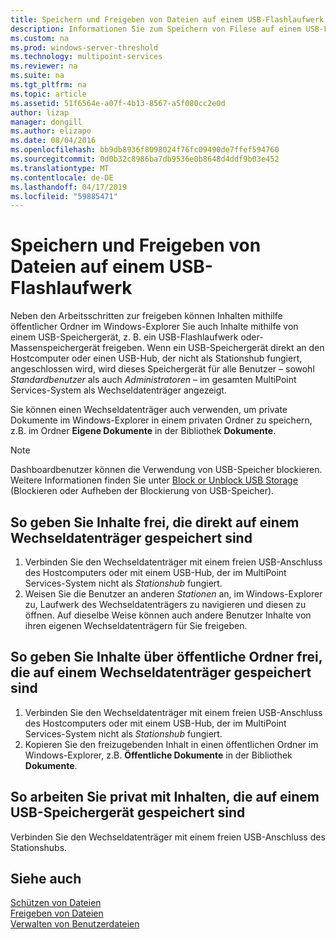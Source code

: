 ```yaml
---
title: Speichern und Freigeben von Dateien auf einem USB-Flashlaufwerk
description: Informationen Sie zum Speichern von Filese auf einem USB-Flashlaufwerk in MultiPoint Services
ms.custom: na
ms.prod: windows-server-threshold
ms.technology: multipoint-services
ms.reviewer: na
ms.suite: na
ms.tgt_pltfrm: na
ms.topic: article
ms.assetid: 51f6564e-a07f-4b13-8567-a5f080cc2e0d
author: lizap
manager: dongill
ms.author: elizapo
ms.date: 08/04/2016
ms.openlocfilehash: bb9db8936f8098024f76fc09490de7ffef594760
ms.sourcegitcommit: 0d0b32c8986ba7db9536e0b8648d4ddf9b03e452
ms.translationtype: MT
ms.contentlocale: de-DE
ms.lasthandoff: 04/17/2019
ms.locfileid: "59885471"
---
```

# <a name="save-and-share-files-on-a-usb-flash-drive"></a>Speichern und Freigeben von Dateien auf einem USB-Flashlaufwerk
Neben den Arbeitsschritten zur freigeben können Inhalten mithilfe öffentlicher Ordner im Windows-Explorer Sie auch Inhalte mithilfe von einem USB-Speichergerät, z. B. ein USB-Flashlaufwerk oder-Massenspeichergerät freigeben. Wenn ein USB-Speichergerät direkt an den Hostcomputer oder einen USB-Hub, der nicht als Stationshub fungiert, angeschlossen wird, wird dieses Speichergerät für alle Benutzer – sowohl *Standardbenutzer* als auch *Administratoren* – im gesamten MultiPoint Services-System als Wechseldatenträger angezeigt.  
  
Sie können einen Wechseldatenträger auch verwenden, um private Dokumente im Windows-Explorer in einem privaten Ordner zu speichern, z.B. im Ordner **Eigene Dokumente** in der Bibliothek **Dokumente**.  
  
 > [!NOTE]  
 > Dashboardbenutzer können die Verwendung von USB-Speicher blockieren. Weitere Informationen finden Sie unter [Block or Unblock USB Storage](Block-or-Unblock-USB-Storage.md) (Blockieren oder Aufheben der Blockierung von USB-Speicher).  
  
## <a name="to-share-content-that-is-stored-directly-on-a-removable-storage-device"></a>So geben Sie Inhalte frei, die direkt auf einem Wechseldatenträger gespeichert sind  
  
1.  Verbinden Sie den Wechseldatenträger mit einem freien USB-Anschluss des Hostcomputers oder mit einem USB-Hub, der im MultiPoint Services-System nicht als *Stationshub* fungiert.  
2.  Weisen Sie die Benutzer an anderen *Stationen* an, im Windows-Explorer zu, Laufwerk des Wechseldatenträgers zu navigieren und diesen zu öffnen. Auf dieselbe Weise können auch andere Benutzer Inhalte von ihren eigenen Wechseldatenträgern für Sie freigeben.  
  
## <a name="to-share-content-that-is-stored-on-a-removable-storage-device-by-using-public-folders"></a>So geben Sie Inhalte über öffentliche Ordner frei, die auf einem Wechseldatenträger gespeichert sind  
  
1.  Verbinden Sie den Wechseldatenträger mit einem freien USB-Anschluss des Hostcomputers oder mit einem USB-Hub, der im MultiPoint Services-System nicht als *Stationshub* fungiert.  
2.  Kopieren Sie den freizugebenden Inhalt in einen öffentlichen Ordner im Windows-Explorer, z.B. **Öffentliche Dokumente** in der Bibliothek **Dokumente**.  
  
## <a name="to-privately-work-with-content-that-is-stored-on-a-usb-storage-device"></a>So arbeiten Sie privat mit Inhalten, die auf einem USB-Speichergerät gespeichert sind  
  
Verbinden Sie den Wechseldatenträger mit einem freien USB-Anschluss des Stationshubs.  
  
## <a name="see-also"></a>Siehe auch  
[Schützen von Dateien](Keep-Files-Private.md)  
[Freigeben von Dateien](Share-Files.md)  
[Verwalten von Benutzerdateien](Manage-User-Files.md)